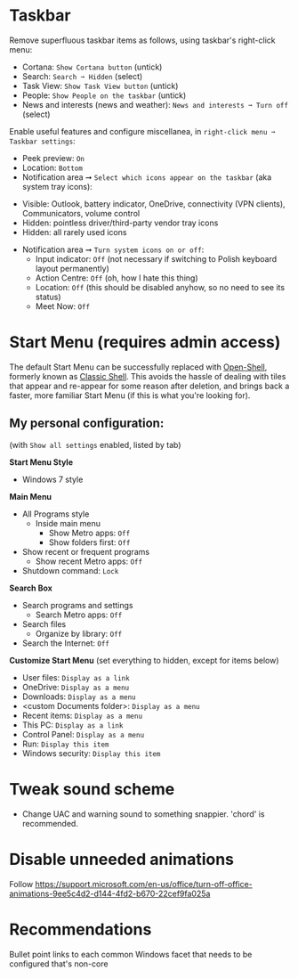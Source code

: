 Taskbar
=======

Remove superfluous taskbar items as follows, using taskbar's right-click menu:

* Cortana: `Show Cortana button` (untick)
* Search: `Search ➞ Hidden` (select)
* Task View: `Show Task View button` (untick)
* People: `Show People on the taskbar` (untick)
* News and interests (news and weather): `News and interests ➞ Turn off` (select)

Enable useful features and configure miscellanea, in `right-click menu ➞ Taskbar settings`:
* Peek preview: `On`
* Location: `Bottom`
* Notification area ➞ `Select which icons appear on the taskbar` (aka system tray icons):
 - Visible: Outlook, battery indicator, OneDrive, connectivity (VPN clients), Communicators, volume control
 - Hidden: pointless driver/third-party vendor tray icons
 - Hidden: all rarely used icons
* Notification area ➞ `Turn system icons on or off`:
  * Input indicator: `Off` (not necessary if switching to Polish keyboard layout permanently)
  * Action Centre: `Off` (oh, how I hate this thing)
  * Location: `Off` (this should be disabled anyhow, so no need to see its status)
  * Meet Now: `Off`

Start Menu (requires admin access)
==================================
The default Start Menu can be successfully replaced with [Open-Shell](https://github.com/Open-Shell/Open-Shell-Menu/releases), formerly known as [Classic Shell](http://www.classicshell.net/). This avoids the hassle of dealing with tiles that appear and re-appear for some reason after deletion, and brings back a faster, more familiar Start Menu (if this is what you're looking for).

My personal configuration:
----------------------------------------------------------------------
(with `Show all settings` enabled, listed by tab)

**Start Menu Style**
  - Windows 7 style
  
**Main Menu**
  - All Programs style
    - Inside main menu
      - Show Metro apps: `Off`
      - Show folders first: `Off`
  - Show recent or frequent programs
    - Show recent Metro apps: `Off`
  - Shutdown command: `Lock`
  
**Search Box**
  - Search programs and settings
    - Search Metro apps: `Off`
  - Search files
    - Organize by library: `Off`
  - Search the Internet: `Off`
  


**Customize Start Menu** (set everything to hidden, except for items below)
  - User files: `Display as a link`
  - OneDrive: `Display as a menu`
  - Downloads: `Display as a menu`
  - \<custom Documents folder\>: `Display as a menu`
  - Recent items: `Display as a menu`
  - This PC: `Display as a link`
  - Control Panel: `Display as a menu`
  - Run: `Display this item`
  - Windows security: `Display this item`

Tweak sound scheme
==================

- Change UAC and warning sound to something snappier. 'chord' is recommended.

Disable unneeded animations
===========================

Follow https://support.microsoft.com/en-us/office/turn-off-office-animations-9ee5c4d2-d144-4fd2-b670-22cef9fa025a


Recommendations
===============

Bullet point links to each common Windows facet that needs to be configured that's non-core
